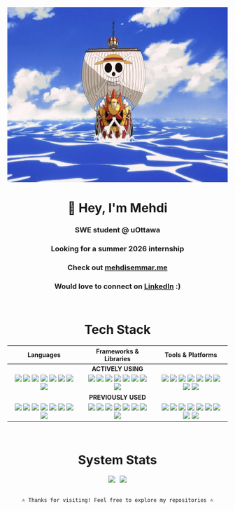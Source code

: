 <div align="center">
  <img src="./luffy_gif.gif" width="1000" height="400"/>

<div align="center">

# 👋 Hey, I'm Mehdi  

### SWE student @ **uOttawa**  
### Looking for a summer 2026 internship  
### Check out [mehdisemmar.me](https://mehdisemmar.me)  
### Would love to connect on [LinkedIn](https://www.linkedin.com/in/mehdi-semmar-946a1b27b) :)

</div>

<br>

# Tech Stack

<div align="center">
<table>
<thead>
<tr>
<th width='33%'>Languages</th>
<th width='33%'>Frameworks & Libraries</th>
<th width='33%'>Tools & Platforms</th>
</tr>
</thead>
<tbody>
<tr>
<td colspan="3" align="center">
<b>ACTIVELY USING</b>
</td>
</tr>
<tr>
<td align='center'>
<img src="https://img.shields.io/badge/-Python-000000?style=flat-square&logo=python&logoColor=00FF41" />
<img src="https://img.shields.io/badge/-Java-000000?style=flat-square&logo=java&logoColor=00FF41" />
<img src="https://img.shields.io/badge/-TypeScript-000000?style=flat-square&logo=typescript&logoColor=00FF41" />
<img src="https://img.shields.io/badge/-C/C++-000000?style=flat-square&logo=c&logoColor=00FF41" />
<img src="https://img.shields.io/badge/-Dart-000000?style=flat-square&logo=dart&logoColor=00FF41" />
<img src="https://img.shields.io/badge/-Lua-000000?style=flat-square&logo=lua&logoColor=00FF41" />
<img src="https://img.shields.io/badge/-SQL-000000?style=flat-square&logo=postgresql&logoColor=00FF41" />
<img src="https://img.shields.io/badge/-Bash-000000?style=flat-square&logo=gnubash&logoColor=00FF41" />
</td>
<td align='center'>
<img src="https://img.shields.io/badge/-React-000000?style=flat-square&logo=react&logoColor=00FF41" />
<img src="https://img.shields.io/badge/-Vue.js-000000?style=flat-square&logo=vue.js&logoColor=00FF41" />
<img src="https://img.shields.io/badge/-Flutter-000000?style=flat-square&logo=flutter&logoColor=00FF41" />
<img src="https://img.shields.io/badge/-Django-000000?style=flat-square&logo=django&logoColor=00FF41" />
<img src="https://img.shields.io/badge/-Spring-000000?style=flat-square&logo=spring&logoColor=00FF41" />
<img src="https://img.shields.io/badge/-Express-000000?style=flat-square&logo=express&logoColor=00FF41" />
<img src="https://img.shields.io/badge/-PyTorch-000000?style=flat-square&logo=pytorch&logoColor=00FF41" />
<img src="https://img.shields.io/badge/-TensorFlow-000000?style=flat-square&logo=tensorflow&logoColor=00FF41" />
</td>
<td align='center'>
<img src="https://img.shields.io/badge/-Docker-000000?style=flat-square&logo=docker&logoColor=00FF41" />
<img src="https://img.shields.io/badge/-AWS-000000?style=flat-square&logo=amazon-aws&logoColor=00FF41" />
<img src="https://img.shields.io/badge/-GCP-000000?style=flat-square&logo=google-cloud&logoColor=00FF41" />
<img src="https://img.shields.io/badge/-PostgreSQL-000000?style=flat-square&logo=postgresql&logoColor=00FF41" />
<img src="https://img.shields.io/badge/-MySQL-000000?style=flat-square&logo=mysql&logoColor=00FF41" />
<img src="https://img.shields.io/badge/-MongoDB-000000?style=flat-square&logo=mongodb&logoColor=00FF41" />
<img src="https://img.shields.io/badge/-Linux-000000?style=flat-square&logo=linux&logoColor=00FF41" />
<img src="https://img.shields.io/badge/-Git-000000?style=flat-square&logo=git&logoColor=00FF41" />
<img src="https://img.shields.io/badge/-Neovim-000000?style=flat-square&logo=neovim&logoColor=00FF41" />
</td>
</tr>
<tr>
<td colspan="3" align="center">
<b>PREVIOUSLY USED</b>
</td>
</tr>
<tr>
<td align='center'>
<img src="https://img.shields.io/badge/-Python-000000?style=flat-square&logo=python&logoColor=00FF41" />
<img src="https://img.shields.io/badge/-Java-000000?style=flat-square&logo=java&logoColor=00FF41" />
<img src="https://img.shields.io/badge/-TypeScript-000000?style=flat-square&logo=typescript&logoColor=00FF41" />
<img src="https://img.shields.io/badge/-C/C++-000000?style=flat-square&logo=c&logoColor=00FF41" />
<img src="https://img.shields.io/badge/-Dart-000000?style=flat-square&logo=dart&logoColor=00FF41" />
<img src="https://img.shields.io/badge/-Lua-000000?style=flat-square&logo=lua&logoColor=00FF41" />
<img src="https://img.shields.io/badge/-SQL-000000?style=flat-square&logo=postgresql&logoColor=00FF41" />
<img src="https://img.shields.io/badge/-Bash-000000?style=flat-square&logo=gnubash&logoColor=00FF41" />
</td>
<td align='center'>
<img src="https://img.shields.io/badge/-React-000000?style=flat-square&logo=react&logoColor=00FF41" />
<img src="https://img.shields.io/badge/-Vue.js-000000?style=flat-square&logo=vue.js&logoColor=00FF41" />
<img src="https://img.shields.io/badge/-Flutter-000000?style=flat-square&logo=flutter&logoColor=00FF41" />
<img src="https://img.shields.io/badge/-Django-000000?style=flat-square&logo=django&logoColor=00FF41" />
<img src="https://img.shields.io/badge/-Spring-000000?style=flat-square&logo=spring&logoColor=00FF41" />
<img src="https://img.shields.io/badge/-Express-000000?style=flat-square&logo=express&logoColor=00FF41" />
<img src="https://img.shields.io/badge/-PyTorch-000000?style=flat-square&logo=pytorch&logoColor=00FF41" />
<img src="https://img.shields.io/badge/-TensorFlow-000000?style=flat-square&logo=tensorflow&logoColor=00FF41" />
</td>
<td align='center'>
<img src="https://img.shields.io/badge/-Docker-000000?style=flat-square&logo=docker&logoColor=00FF41" />
<img src="https://img.shields.io/badge/-AWS-000000?style=flat-square&logo=amazon-aws&logoColor=00FF41" />
<img src="https://img.shields.io/badge/-GCP-000000?style=flat-square&logo=google-cloud&logoColor=00FF41" />
<img src="https://img.shields.io/badge/-PostgreSQL-000000?style=flat-square&logo=postgresql&logoColor=00FF41" />
<img src="https://img.shields.io/badge/-MySQL-000000?style=flat-square&logo=mysql&logoColor=00FF41" />
<img src="https://img.shields.io/badge/-MongoDB-000000?style=flat-square&logo=mongodb&logoColor=00FF41" />
<img src="https://img.shields.io/badge/-Linux-000000?style=flat-square&logo=linux&logoColor=00FF41" />
<img src="https://img.shields.io/badge/-Git-000000?style=flat-square&logo=git&logoColor=00FF41" />
<img src="https://img.shields.io/badge/-Neovim-000000?style=flat-square&logo=neovim&logoColor=00FF41" />
</td>
</tr>
</tbody>
</table>
</div>

<br>

# System Stats

<div align="center" style="display: flex; justify-content: center; gap: 10px; flex-wrap: wrap;">

  <img src="https://github-readme-stats.vercel.app/api/top-langs/?username=FtKuBo&theme=dark&hide_border=true&layout=compact&langs_count=6&bg_color=0D1117&card_width=350" />

  <img src="http://github-readme-streak-stats.herokuapp.com?user=FtKuBo&theme=dark&background=0D1117&hide_border=true" />

</div>

<br>

<div align="center">

```console
⭐ Thanks for visiting! Feel free to explore my repositories ⭐
```
